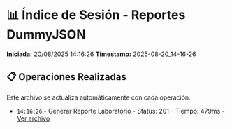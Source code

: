 # 📊 Índice de Sesión - Reportes DummyJSON

**Iniciada:** 20/08/2025 14:16:26
**Timestamp:** 2025-08-20_14-16-26

## 📋 Operaciones Realizadas

Este archivo se actualiza automáticamente con cada operación.
- `14:16:26` - Generar Reporte Laboratorio - Status: 201 - Tiempo: 479ms - [Ver archivo](generar_reporte_laboratorio_01_2025-08-20_14-16-26.json)

